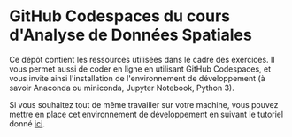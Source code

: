# GitHub Codespaces du cours d'Analyse de Données Spatiales

Ce dépôt contient les ressources utilisées dans le cadre des exercices. Il vous permet aussi de coder en ligne en utilisant GitHub Codespaces, et vous invite ainsi l'installation de l'environnement de développement  (à savoir Anaconda ou miniconda, Jupyter Notebook, Python 3). 

Si vous souhaitez tout de même travailler sur votre machine, vous pouvez mettre en place cet environnement de développement en suivant le tutoriel donné [ici](https://kodu.ut.ee/~kmoch/geopython2021/L0/overview.html).
